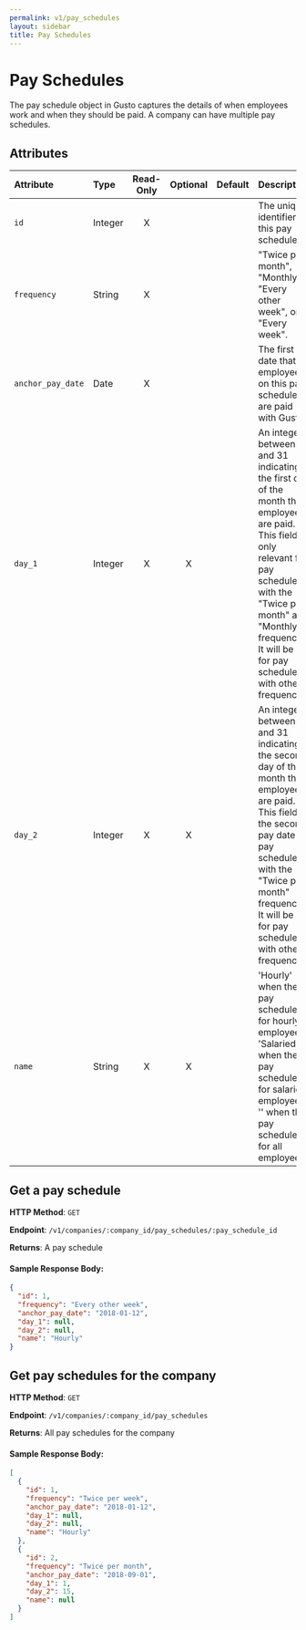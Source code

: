 ```yaml
---
permalink: v1/pay_schedules
layout: sidebar
title: Pay Schedules
---
```


# Pay Schedules

The pay schedule object in Gusto captures the details of when employees work and
when they should be paid. A company can have multiple pay schedules.

## Attributes

| Attribute                     | Type              | Read-Only | Optional | Default | Description
| :----------                   |:-------------     |:---------:|:--------:|:--------|:-------------
| `id`                          | Integer           |     X     |          |         | The unique identifier of this pay schedule
| `frequency`                     | String            |     X     |          |         | "Twice per month", "Monthly", "Every other week", or "Every week".
| `anchor_pay_date`                 | Date           |     X     |          |         | The first date that employees on this pay schedule are paid with Gusto
| `day_1`                      | Integer           |     X     |     X    |         | An integer between 1 and 31 indicating the first day of the month that employees are paid. This field is only relevant for pay schedules with the "Twice per month" and "Monthly" frequencies. It will be null for pay schedules with other frequencies.
| `day_2`                      | Integer           |     X     |     X    |         | An integer between 1 and 31 indicating the second day of the month that employees are paid. This field is the second pay date for pay schedules with the "Twice per month" frequency. It will be null for pay schedules with other frequencies.
| `name`                      | String           |     X     |     X     |         | 'Hourly' when the pay schedule is for hourly employees. 'Salaried' when the pay schedule is for salaried employees. '' when the pay schedule is for all employees.

## Get a pay schedule

**HTTP Method**: `GET`

**Endpoint**: `/v1/companies/:company_id/pay_schedules/:pay_schedule_id`

**Returns**: A pay schedule

#### Sample Response Body:

```json
{
  "id": 1,
  "frequency": "Every other week",
  "anchor_pay_date": "2018-01-12",
  "day_1": null,
  "day_2": null,
  "name": "Hourly"
}
```

## Get pay schedules for the company

**HTTP Method**: `GET`

**Endpoint**: `/v1/companies/:company_id/pay_schedules`

**Returns**: All pay schedules for the company

#### Sample Response Body:

```json
[
  {
    "id": 1,
    "frequency": "Twice per week",
    "anchor_pay_date": "2018-01-12",
    "day_1": null,
    "day_2": null,
    "name": "Hourly"
  },
  {
    "id": 2,
    "frequency": "Twice per month",
    "anchor_pay_date": "2018-09-01",
    "day_1": 1,
    "day_2": 15,
    "name": null
  }
]
```
